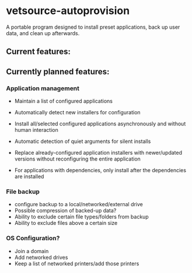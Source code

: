 # vetsource-autoprovision
A portable program designed to install preset applications, back up user data, and clean up afterwards.

## Current features:

## Currently planned features:

### Application management

* Maintain a list of configured applications

* Automatically detect new installers for configuration

* Install all/selected configured applications asynchronously and without human interaction

* Automatic detection of quiet arguments for silent installs

* Replace already-configured application installers with newer/updated versions without reconfiguring the entire application

* For applications with dependencies, only install after the dependencies are installed

### File backup
* configure backup to a local/networked/external drive
* Possible compression of backed-up data?
* Ability to exclude certain file types/folders from backup
* Ability to exclude files above a certain size

### OS Configuration?
* Join a domain
* Add networked drives
* Keep a list of networked printers/add those printers

